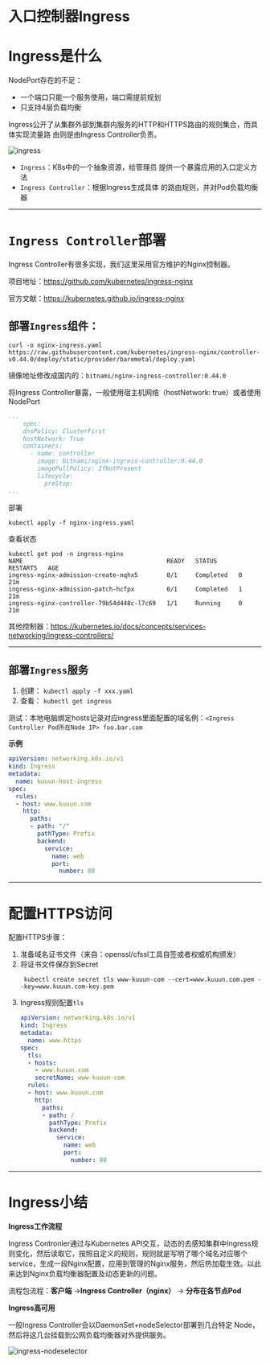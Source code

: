 # 入口控制器Ingress

# Ingress是什么

NodePort存在的不足： 

- 一个端口只能一个服务使用，端口需提前规划
- 只支持4层负载均衡

Ingress公开了从集群外部到集群内服务的HTTP和HTTPS路由的规则集合，而具体实现流量路 由则是由Ingress Controller负责。

![ingress](../../../_media/ingress.jpg)

- `Ingress`：K8s中的一个抽象资源，给管理员 提供一个暴露应用的入口定义方法 
- `Ingress Controller`：根据Ingress生成具体 的路由规则，并对Pod负载均衡器

---

# `Ingress Controller`部署

Ingress Controller有很多实现，我们这里采用官方维护的Nginx控制器。

项目地址：https://github.com/kubernetes/ingress-nginx

官方文献：https://kubernetes.github.io/ingress-nginx

## 部署`Ingress`组件：
```shell
curl -o nginx-ingress.yaml https://raw.githubusercontent.com/kubernetes/ingress-nginx/controller-v0.44.0/deploy/static/provider/baremetal/deploy.yaml
```
镜像地址修改成国内的：` bitnami/nginx-ingress-controller:0.44.0 ` 

将Ingress Controller暴露，一般使用宿主机网络（hostNetwork: true）或者使用NodePort
  ```yaml
  ...
      spec:
      dnsPolicy: ClusterFirst
      hostNetwork: True
      containers:
        - name: controller
          image: bitnami/nginx-ingress-controller:0.44.0
          imagePullPolicy: IfNotPresent
          lifecycle:
            preStop:
  ...
  ```

部署
```shell
kubectl apply -f nginx-ingress.yaml
```

查看状态
```shell
kubectl get pod -n ingress-nginx
NAME                                        READY   STATUS      RESTARTS   AGE
ingress-nginx-admission-create-nqhx5        0/1     Completed   0          21m
ingress-nginx-admission-patch-hcfpx         0/1     Completed   1          21m
ingress-nginx-controller-79b54d448c-l7c69   1/1     Running     0          21m
```

其他控制器：https://kubernetes.io/docs/concepts/services-networking/ingress-controllers/

---

## 部署`Ingress`服务

1. 创建：
` kubectl apply -f xxx.yaml `
2. 查看： 
` kubectl get ingress `

测试：本地电脑绑定hosts记录对应ingress里面配置的域名例：`<Ingress Controller Pod所在Node IP> foo.bar.com `

**示例**
```yaml
apiVersion: networking.k8s.io/v1
kind: Ingress 
metadata: 
  name: kuuun-host-ingress
spec: 
  rules: 
  - host: www.kuuun.com 
    http: 
      paths: 
      - path: "/"
        pathType: Prefix 
        backend: 
          service: 
            name: web 
            port: 
              number: 80
```

---

# 配置HTTPS访问

配置HTTPS步骤： 

1. 准备域名证书文件（来自：openssl/cfssl工具自签或者权威机构颁发）
2. 将证书文件保存到Secret
   ```shell
    kubectl create secret tls www-kuuun-com --cert=www.kuuun.com.pem --key=www.kuuun.com-key.pem 
   ```
3. Ingress规则配置` tls `
    ```yaml
    apiVersion: networking.k8s.io/v1
    kind: Ingress
    metadata:
      name: www-https
    spec: 
      tls: 
      - hosts: 
        - www.kuuun.com
        secretName: www-kuuun-com 
      rules: 
      - host: www.kuuun.com
        http: 
          paths: 
          - path: / 
            pathType: Prefix 
            backend: 
              service: 
                name: web 
                port: 
                  number: 80
    ```

---

# Ingress小结

**Ingress工作流程**

Ingress Contronler通过与Kubernetes API交互，动态的去感知集群中Ingress规则变化，然后读取它，按照自定义的规则，规则就是写明了哪个域名对应哪个service，生成一段Nginx配置，应用到管理的Nginx服务，然后热加载生效。以此来达到Nginx负载均衡器配置及动态更新的问题。 

流程包流程：**客户端**  ->**Ingress Controller（nginx）**  -> **分布在各节点Pod**

**Ingress高可用**

一般Ingress Controller会以DaemonSet+nodeSelector部署到几台特定 Node，然后将这几台挂载到公网负载均衡器对外提供服务。

![ingress-nodeselector](../../../_media/ingress-nodeselector.jpg)